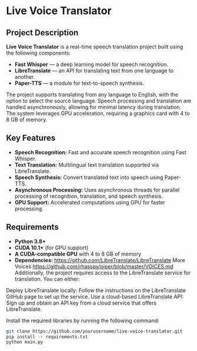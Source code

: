 # Live Voice Translator

## Project Description

**Live Voice Translator** is a real-time speech translation project built using the following components:

- **Fast Whisper** — a deep learning model for speech recognition.
- **LibreTranslate** — an API for translating text from one language to another.
- **Paper-TTS** — a module for text-to-speech synthesis.

The project supports translating from any language to English, with the option to select the source language. Speech processing and translation are handled asynchronously, allowing for minimal latency during translation. The system leverages GPU acceleration, requiring a graphics card with 4 to 8 GB of memory.

## Key Features

- **Speech Recognition:** Fast and accurate speech recognition using Fast Whisper.
- **Text Translation:** Multilingual text translation supported via LibreTranslate.
- **Speech Synthesis:** Convert translated text into speech using Paper-TTS.
- **Asynchronous Processing:** Uses asynchronous threads for parallel processing of recognition, translation, and speech synthesis.
- **GPU Support:** Accelerated computations using GPU for faster processing.

## Requirements

- **Python 3.8+**
- **CUDA 10.1+** (for GPU support)
- **A CUDA-compatible GPU** with 4 to 8 GB of memory
- **Dependencies:** 
https://github.com/LibreTranslate/LibreTranslate
More Voices https://github.com/rhasspy/piper/blob/master/VOICES.md
Additionally, the project requires access to the LibreTranslate service for translation. You can either:

Deploy LibreTranslate locally: Follow the instructions on the LibreTranslate GitHub page to set up the service.
Use a cloud-based LibreTranslate API: Sign up and obtain an API key from a cloud service that offers LibreTranslate.

Install the required libraries by running the following command:
```bash
git clone https://github.com/yourusername/live-voice-translator.git
pip install -r requirements.txt
python main.py
